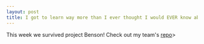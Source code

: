 ```yaml
---
layout: post
title: I got to learn way more than I ever thought I would EVER know about the MTA turnstile data!
---
```


This week we survived project Benson! Check out my team's <a href="https://github.com/monitarb/MTA-Traffic-Analysis ">repo</a>>